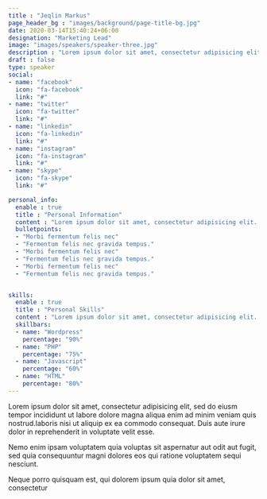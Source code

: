 ```yaml
---
title : "Jeqlin Markus"
page_header_bg : "images/background/page-title-bg.jpg"
date: 2020-03-14T15:40:24+06:00
designation: "Marketing Lead"
image: "images/speakers/speaker-three.jpg"
description : "Lorem ipsum dolor sit amet, consectetur adipisicing elit. Maiores, velit."
draft : false
type: speaker
social:
- name: "facebook"
  icon: "fa-facebook"
  link: "#"
- name: "twitter"
  icon: "fa-twitter"
  link: "#"
- name: "linkedin"
  icon: "fa-linkedin"
  link: "#"
- name: "instagram"
  icon: "fa-instagram"
  link: "#"
- name: "skype"
  icon: "fa-skype"
  link: "#"

personal_info:
  enable : true
  title : "Personal Information"
  content : "Lorem ipsum dolor sit amet, consectetur adipisicing elit. Excepturi explicabo suscipit deleniti voluptatum quos nostrum iure doloremque cupiditate voluptatem a enim eaque quod perspiciatis repudiandae, mollitia adipisci ea, quidem eveniet consequatur veniam error. Adipisci, suscipit corporis repellat, soluta vitae deserunt."
  bulletpoints:
  - "Morbi fermentum felis nec"
  - "Fermentum felis nec gravida tempus."
  - "Morbi fermentum felis nec"
  - "Fermentum felis nec gravida tempus."
  - "Morbi fermentum felis nec"
  - "Fermentum felis nec gravida tempus."


skills:
  enable : true
  title : "Personal Skills"
  content : "Lorem ipsum dolor sit amet, consectetur adipisicing elit. Excepturi explicabo suscipit deleniti voluptatum quos nostrum iure doloremque."
  skillbars:
  - name: "Wordpress"
    percentage: "90%"
  - name: "PHP"
    percentage: "75%"
  - name: "Javascript"
    percentage: "60%"
  - name: "HTML"
    percentage: "80%"
---
```

Lorem ipsum dolor sit amet, consectetur adipisicing elit, sed do eiusm tempor incididunt ut labore
dolore magna aliqua enim ad minim veniam quis nostrud.laboris nisi ut aliquip ex ea commodo consequat.
Duis aute irure dolor in reprehenderit in voluptate velit esse.

Nemo enim ipsam voluptatem quia voluptas sit aspernatur aut odit aut fugit, sed quia consequuntur magni
dolores eos qui ratione voluptatem sequi nesciunt.

Neque porro quisquam est, qui dolorem ipsum quia dolor sit amet, consectetur